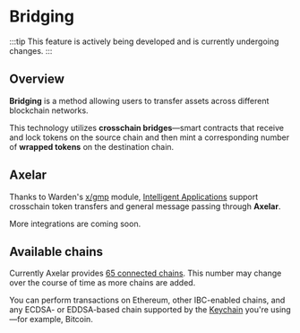 ﻿---
sidebar_position: 5
---

# Bridging

:::tip
This feature is actively being developed and is currently undergoing changes.
:::

## Overview

**Bridging** is a method allowing users to transfer assets across different blockchain networks.

This technology utilizes **crosschain bridges**—smart contracts that receive and lock tokens on the source chain and then mint a corresponding number of **wrapped tokens** on the destination chain.

## Axelar

Thanks to Warden's [x/gmp](warden-protocol-modules/external-modules#xgmp) module, [Intelligent Applications](glossary#intelligent-application) support crosschain token transfers and general message passing through **Axelar**.

More integrations are coming soon.

## Available chains

Currently Axelar provides [65 connected chains](https://axelarscan.io). This number may change over the course of time as more chains are added.

You can perform transactions on Ethereum, other IBC-enabled chains, and any ECDSA- or EDDSA-based chain supported by the [Keychain](glossary#keychain) you're using—for example, Bitcoin.
